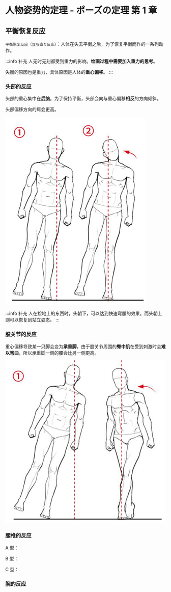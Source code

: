 ---
---

# 人物姿势的定理 - ポーズの定理 第 1 章

## 平衡恢复反应

`平衡恢复反应（立ち直り反応）`：人体在失去平衡之后，为了恢复平衡而作的一系列动作。

:::info 补充
人无时无刻都受到重力的影响。**绘画过程中需要加入重力的思考**。

失衡的原因也是重力，具体原因是人体的**重心偏移**。
:::

### 头部的反应

头部的重心集中在**后脑**。为了保持平衡，头部会向与重心偏移**相反**的方向倾斜。

头部偏移方向的肩会更高。

![](头部的反应.png)

:::info 补充
人在捡地上的东西时，头朝下，可以达到快速弯腰的效果。而头朝上则可以恢复到站立姿态。
:::

### 股关节的反应

重心偏移导致某一只脚会变为**承重脚**，由于股关节周围的**臀中肌**在受到刺激时会**难以弯曲**，所以承重脚一侧的腰会比另一侧更高。

![](股关节的反应.png)

### 腰椎的反应

A 型：

B 型：

C 型：

### 腕的反应
